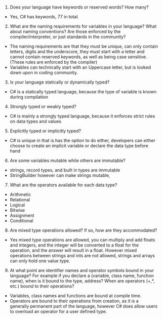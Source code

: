 1. Does your language have keywords or reserved words? How many? 
  - Yes, C# has keywords, 77 in total.

2. What are the naming requirements for variables in your language? 
What about naming conventions? Are those enforced by the compiler/interpreter, or just 
standards in the community?
  - The naming requirements are that they must be unique,
    can only contain letters, digits and the underscore,
    they must start with a letter and cannot contain reserved keywords,
    as well as being case sensitive. (These rules are enforced by the compiler)
  - Variables can technically start with an Uppercase letter, but is looked down upon in coding community.

3. Is your language statically or dynamically typed?
  - C# is a statically typed language, because the type of variable is known during compilation

4. Strongly typed or weakly typed?
  - C# is mainly a strongly typed language, because it enforces strict rules on data types and values

5. Explicitly typed or implicitly typed?
  - C# is unique in that is has the option to do either,
    developers can either choose to create an implicit variable
    or declare the data type before hand

6. Are some variables mutable while others are immutable?
  - strings, record types, and built in types are immutable
  - StringBuilder however can make strings mutable, 

7. What are the operators available for each data type? 
  - Arithmetic
  - Relational
  - Logical
  - Bitwise
  - Assignment
  - Conditional

8. Are mixed type operations allowed? If so, how are they accommodated? 
  - Yes mixed type operations are allowed, you can multiply and add floats and integers, and the integer will be converted to a float for the operation, and the answer will result in a float. However mixed operations between strings and ints are not allowed, strings and arrays can only hold one value type.

9. At what point are identifier names and operator symbols bound in your language? For example 
if you declare a (variable, class name, function name), when is it bound to the type, address? 
When are operators (+,*, etc.) bound to their operations?
  - Variables, class names and functions are bound at compile time.
  - Operators are bound to their operations from creation, as it is a generally permanent part of the language, however C# does allow users to overload an operator for a user defined type.
